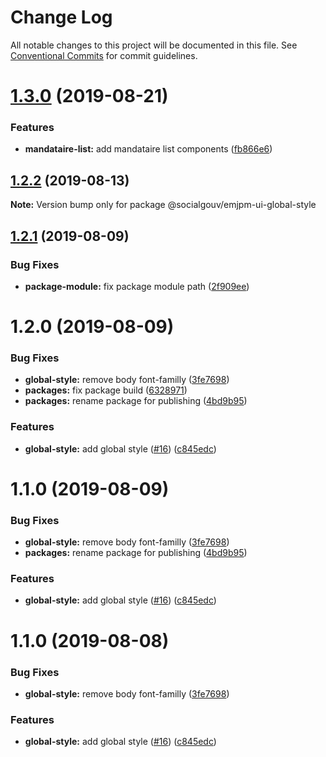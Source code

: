 # Change Log

All notable changes to this project will be documented in this file.
See [Conventional Commits](https://conventionalcommits.org) for commit guidelines.

# [1.3.0](https://github.com/SocialGouv/emjpm-design-system/compare/@socialgouv/emjpm-ui-global-style@1.2.2...@socialgouv/emjpm-ui-global-style@1.3.0) (2019-08-21)


### Features

* **mandataire-list:** add mandataire list components ([fb866e6](https://github.com/SocialGouv/emjpm-design-system/commit/fb866e6))





## [1.2.2](https://github.com/SocialGouv/emjpm-design-system/compare/@socialgouv/emjpm-ui-global-style@1.2.1...@socialgouv/emjpm-ui-global-style@1.2.2) (2019-08-13)

**Note:** Version bump only for package @socialgouv/emjpm-ui-global-style





## [1.2.1](https://github.com/SocialGouv/emjpm-design-system/compare/@socialgouv/emjpm-ui-global-style@1.2.0...@socialgouv/emjpm-ui-global-style@1.2.1) (2019-08-09)


### Bug Fixes

* **package-module:** fix package module path ([2f909ee](https://github.com/SocialGouv/emjpm-design-system/commit/2f909ee))





# 1.2.0 (2019-08-09)


### Bug Fixes

* **global-style:** remove body font-familly ([3fe7698](https://github.com/SocialGouv/emjpm-design-system/commit/3fe7698))
* **packages:** fix package build ([6328971](https://github.com/SocialGouv/emjpm-design-system/commit/6328971))
* **packages:** rename package for publishing ([4bd9b95](https://github.com/SocialGouv/emjpm-design-system/commit/4bd9b95))


### Features

* **global-style:** add global style ([#16](https://github.com/SocialGouv/emjpm-design-system/issues/16)) ([c845edc](https://github.com/SocialGouv/emjpm-design-system/commit/c845edc))





# 1.1.0 (2019-08-09)


### Bug Fixes

* **global-style:** remove body font-familly ([3fe7698](https://github.com/SocialGouv/emjpm-design-system/commit/3fe7698))
* **packages:** rename package for publishing ([4bd9b95](https://github.com/SocialGouv/emjpm-design-system/commit/4bd9b95))


### Features

* **global-style:** add global style ([#16](https://github.com/SocialGouv/emjpm-design-system/issues/16)) ([c845edc](https://github.com/SocialGouv/emjpm-design-system/commit/c845edc))





# 1.1.0 (2019-08-08)


### Bug Fixes

* **global-style:** remove body font-familly ([3fe7698](https://github.com/SocialGouv/emjpm-design-system/commit/3fe7698))


### Features

* **global-style:** add global style ([#16](https://github.com/SocialGouv/emjpm-design-system/issues/16)) ([c845edc](https://github.com/SocialGouv/emjpm-design-system/commit/c845edc))
